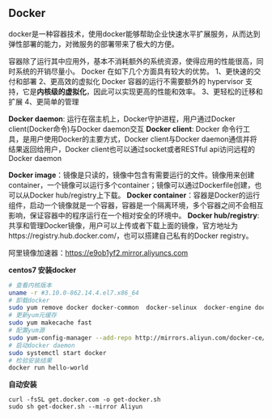 ## Docker
docker是一种容器技术，使用docker能够帮助企业快速水平扩展服务，从而达到弹性部署的能力，对微服务的部署带来了极大的方便。

容器除了运行其中应用外，基本不消耗额外的系统资源，使得应用的性能很高，同时系统的开销尽量小。
Docker 在如下几个方面具有较大的优势。
1、更快速的交付和部署
2、更高效的虚拟化
	Docker 容器的运行不需要额外的 hypervisor 支持，它是**内核级的虚拟化**，因此可以实现更高的性能和效率。
3、更轻松的迁移和扩展
4、更简单的管理

**Docker daemon**: 运行在宿主机上，Docker守护进程，用户通过Docker client(Docker命令)与Docker daemon交互
**Docker client**: Docker 命令行工具，是用户使用Docker的主要方式，Docker client与Docker daemon通信并将结果返回给用户，Docker client也可以通过socket或者RESTful api访问远程的Docker daemon

**Docker image**：镜像是只读的，镜像中包含有需要运行的文件。镜像用来创建container，一个镜像可以运行多个container；镜像可以通过Dockerfile创建，也可以从Docker hub/registry上下载。
**Docker container**：容器是Docker的运行组件，启动一个镜像就是一个容器，容器是一个隔离环境，多个容器之间不会相互影响，保证容器中的程序运行在一个相对安全的环境中。
**Docker hub/registry**: 共享和管理Docker镜像，用户可以上传或者下载上面的镜像，官方地址为https://registry.hub.docker.com/，也可以搭建自己私有的Docker registry。

阿里镜像加速器：https://e9ob1yf2.mirror.aliyuncs.com

**centos7 安装docker**
```bash
# 查看内核版本
uname -r #3.10.0-862.14.4.el7.x86_64 
# 卸载docker
sudo yum remove docker docker-common  docker-selinux  docker-engine docker-ce 
# 更新yum元缓存
sudo yum makecache fast
# 配置yum源
sudo yum-config-manager --add-repo http://mirrors.aliyun.com/docker-ce/linux/centos/docker-ce.repo
# 启动docker daemon
sudo systemctl start docker
# 检验安装结果
docker run hello-world
```
**自动安装**
```
curl -fsSL get.docker.com -o get-docker.sh
sudo sh get-docker.sh --mirror Aliyun
```

